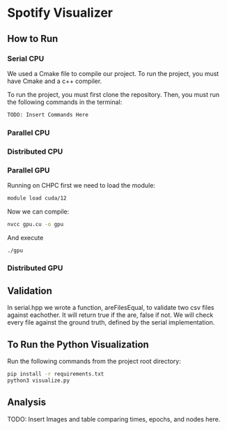 # Spotify Visualizer

## How to Run 

### Serial CPU

We used a Cmake file to compile our project. To run the project, you must have Cmake and a c++ compiler.

To run the project, you must first clone the repository. Then, you must run the following commands in the terminal:

```bash
TODO: Insert Commands Here
```

### Parallel CPU

### Distributed CPU

### Parallel GPU

Running on CHPC first we need to load the module:
```bash
module load cuda/12
```

Now we can compile:

```bash
nvcc gpu.cu -o gpu
```

And execute 

```bash
./gpu
```

### Distributed GPU


## Validation

In serial.hpp we wrote a function, areFilesEqual, to validate two csv files against eachother. It will return true if the are, false if not. We will check every file against the ground truth, defined by the serial implementation.

## To Run the Python Visualization

Run the following commands from the project root directory:

```bash
pip install -r requirements.txt
python3 visualize.py
```

## Analysis

TODO: Insert Images and table comparing times, epochs, and nodes here.

